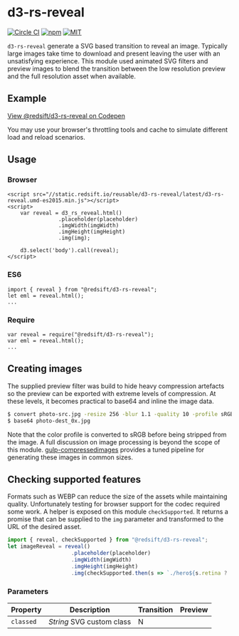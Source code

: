 # d3-rs-reveal

[![Circle CI](https://img.shields.io/circleci/project/redsift/d3-rs-reveal.svg?style=flat-square)](https://circleci.com/gh/redsift/d3-rs-reveal)
[![npm](https://img.shields.io/npm/v/@redsift/d3-rs-reveal.svg?style=flat-square)](https://www.npmjs.com/package/@redsift/d3-rs-reveal)
[![MIT](https://img.shields.io/badge/license-MIT-blue.svg?style=flat-square)](https://raw.githubusercontent.com/redsift/d3-rs-reveal/master/LICENSE)

`d3-rs-reveal` generate a SVG based transition to reveal an image. Typically large images take time to download and present leaving the user with an unsatisfying experience. This module used animated SVG filters and preview images to blend the transition between the low resolution preview and the full resolution asset when available.

## Example

[View @redsift/d3-rs-reveal on Codepen](http://codepen.io/rahulpowar/pen/mEoVyz)

You may use your browser's throttling tools and cache to simulate different load and reload scenarios.

## Usage

### Browser

    <script src="//static.redsift.io/reusable/d3-rs-reveal/latest/d3-rs-reveal.umd-es2015.min.js"></script>
    <script>
        var reveal = d3_rs_reveal.html()
                    .placeholder(placeholder)
                    .imgWidth(imgWidth)
                    .imgHeight(imgHeight)
                    .img(img);
        
        d3.select('body').call(reveal);
    </script>

### ES6

    import { reveal } from "@redsift/d3-rs-reveal";
    let eml = reveal.html();
    ...

### Require

    var reveal = require("@redsift/d3-rs-reveal");
    var eml = reveal.html();
    ...

## Creating images

The supplied preview filter was build to hide heavy compression artefacts so the preview can be exported with extreme levels of compression. At these levels, it becomes practical to base64 and inline the image data.

```bash
$ convert photo-src.jpg -resize 256 -blur 1.1 -quality 10 -profile sRGB_v4_ICC_preference.icc -strip photo-dest_0x.jpg
$ base64 photo-dest_0x.jpg
```

Note that the color profile is converted to sRGB before being stripped from the image. A full discussion on image processing is beyond the scope of this module. [gulp-compressedimages](https://github.com/redsift/gulp-compressedimages) provides a tuned pipeline for generating these images in common sizes.

## Checking supported features

Formats such as WEBP can reduce the size of the assets while maintaining quality. Unfortunately testing for browser support for the codec required some work. A helper is exposed on this module `checkSupported`. It returns a promise that can be supplied to the `img` parameter and transformed to the URL of the desired asset. 

```js
import { reveal, checkSupported } from "@redsift/d3-rs-reveal";
let imageReveal = reveal()
                    .placeholder(placeholder)
                    .imgWidth(imgWidth)
                    .imgHeight(imgHeight)
                    .img(checkSupported.then(s => `./hero${s.retina ? '_2x' : ''}.${s.webp ? 'webp' : 'jpg'}`))
```

### Parameters

Property|Description|Transition|Preview
----|-----------|----------|-------
`classed`|*String* SVG custom class|N
